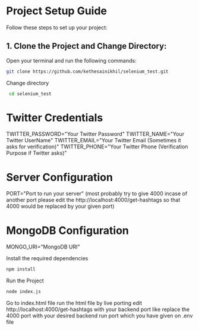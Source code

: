 # Project Setup Guide

Follow these steps to set up your project:

## 1. Clone the Project and Change Directory:

Open your terminal and run the following commands:

```bash
git clone https://github.com/kethesainikhil/selenium_test.git
```
Change directory
```bash
 cd selenium_test

```
# Twitter Credentials
TWITTER_PASSWORD="Your Twitter Password"
TWITTER_NAME="Your Twitter UserName"
TWITTER_EMAIL="Your Twitter Email (Sometimes it asks for verification)"
TWITTER_PHONE="Your Twitter Phone (Verification Purpose if Twitter asks)"

# Server Configuration
PORT="Port to run your server"
(most probably try to give 4000 incase of another port please edit the http://localhost:4000/get-hashtags so that 4000 would be replaced by your given port)

# MongoDB Configuration
MONGO_URI="MongoDB URI"

Install the required dependencies
```bash
npm install
```
Run the Project

```bash
node index.js
```

Go to index.html file run the html file by live porting
edit http://localhost:4000/get-hashtags with your backend port like replace the 4000 port with your desired backend run port which you have given on .env file

